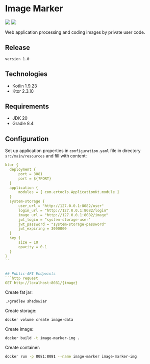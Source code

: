 # Image Marker

![](https://shields.io/badge/Ktor-2.3.10-violet) ![](https://shields.io/badge/v1.0-purple)

Web application processing and coding images by private user code. 

## Release

`
version 1.0
`

## Technologies

- Kotlin 1.9.23
- Ktor 2.3.10

## Requirements

- JDK 20
- Gradle 8.4

## Configuration

Set up application properties in `configuration.yaml` file in directory `src/main/resources` and fill with content:
```yaml
ktor {
  deployment {
      port = 8081
      port = ${?PORT}
  }
  application {
      modules = [ com.ertools.ApplicationKt.module ]
  }
  system-storage {
      user_url = "http://127.0.0.1:8082/user"
      login_url = "http://127.0.0.1:8082/login"
      image_url = "http://127.0.0.1:8082/image"
      jwt_login = "system-storage-user"
      jwt_password = "system-storage-password"
      jwt_expiring = 3000000
  }
  key {
      size = 10
      opacity = 0.1
  }
}
``


## Public-API Endpoints
```http request
GET http://localhost:8081/{image}
```

Create fat jar:
```bash
./gradlew shadowJar
```

Create storage:
```bash
docker volume create image-data
```

Create image:
```bash
docker build -t image-marker-img .
```

Create container:
```bash
docker run -p 8081:8081 --name image-marker image-marker-img
```




